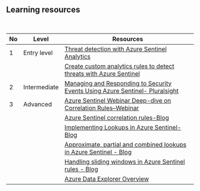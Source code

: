 ## Learning resources 


<br>


|No|Level        |Resources           |
|--|-------------|--------------------|
|1 |Entry level  |[Threat detection with Azure Sentinel Analytics](https://docs.microsoft.com/en-us/learn/modules/analyze-data-in-sentinel/)                    |
|||[Create custom analytics rules to detect threats with Azure Sentinel](https://docs.microsoft.com/en-us/azure/sentinel/tutorial-detect-threats-custom)    | 
|2|Intermediate |[Managing and Responding to Security Events Using Azure Sentinel- Pluralsight](https://app.pluralsight.com/library/courses/microsoft-azure-managing-responding-security-alerts-update/table-of-contents) |
|3|Advanced        |[Azure Sentinel Webinar Deep-dive on Correlation Rules–Webinar](https://youtu.be/pJjljBT4ipQ)|
| |           |[Azure Sentinel correlation rules-Blog](https://techcommunity.microsoft.com/t5/azure-sentinel/azure-sentinel-correlation-rules-the-join-kql-operator/ba-p/1041500)|
| |            |[Implementing Lookups in Azure Sentinel-Blog](https://techcommunity.microsoft.com/t5/azure-sentinel/implementing-lookups-in-azure-sentinel/ba-p/1091306)|
| |            |[Approximate, partial and combined lookups in Azure Sentinel - Blog](https://techcommunity.microsoft.com/t5/azure-sentinel/approximate-partial-and-combined-lookups-in-azure-sentinel/ba-p/1393795)|
| |            |[Handling sliding windows in Azure Sentinel rules - Blog](https://techcommunity.microsoft.com/t5/azure-sentinel/handling-sliding-windows-in-azure-sentinel-rules/ba-p/1505394)|
| |            |[Azure Data Explorer Overview](https://docs.microsoft.com/en-us/azure/data-explorer/kusto/query/)|

<br>











